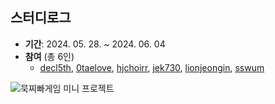 ## 스터디로그
- __기간__: 2024. 05. 28. ~ 2024. 06. 04 
- __참여__ (총 6인)
  - [decl5th](https://github.com/dec5th), [0taelove](https://github.com/0taelove), [hjchoirr](https://github.com/hjchoirr), [jek730](https://github.com/jek730), [lionjeongin](https://github.com/lionjeongin), [sswum](https://github.com/sswum)

![묵찌빠게임 미니 프로젝트](https://github.com/GroupStudy502/Game_Portfolio/assets/163943827/55d978a5-9e15-4e03-9d04-1d8f2778de15)
